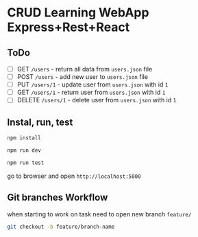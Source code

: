 # CRUD Learning WebApp Express+Rest+React

## ToDo

- [ ] GET `/users` - return all data from `users.json` file
- [ ] POST `/users` - add new user to `users.json` file
- [ ] PUT `/users/1` - update user from `users.json` with id `1`
- [ ] GET `/users/1` - return user from `users.json` with id `1`
- [ ] DELETE `/users/1` - delete user from `users.json` with id `1`

## Instal, run, test

```bash
npm install
```

```bash
npm run dev
```

```bash
npm run test
```

go to browser and open `http://localhost:5000`


## Git branches Workflow

when starting to work on task need to open new branch `feature/`

```bash
git checkout -b feature/branch-name
```
